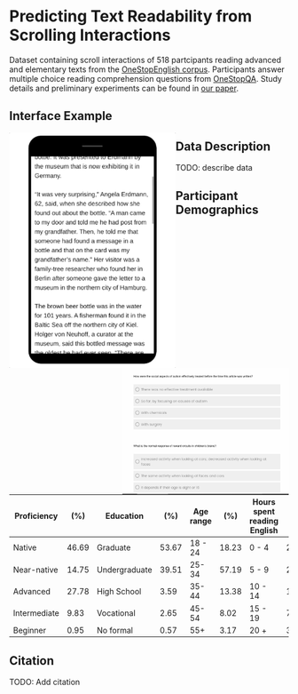# Predicting Text Readability from Scrolling Interactions

Dataset containing scroll interactions of 518 partcipants reading advanced and elementary texts from the [OneStopEnglish corpus](https://github.com/nishkalavallabhi/OneStopEnglishCorpus). Participants answer multiple choice reading comprehension questions from [OneStopQA](https://github.com/berzak/onestop-qa). Study details and preliminary experiments can be found in [our paper](https://arxiv.org/abs/2105.06354). 

## Interface Example
<img src="scroll.gif" img align="left" alt="drawing" width="300"/>
<img src="q&a.png" img align="right" alt="drawing" width="300"/>


## Data Description
TODO: describe data

## Participant Demographics 

| Proficiency |(%) | Education|(%) | Age range| (%)   | Hours spent reading English |(%)
| --- | ---     | --- | ---         | --- | ---      | ---  | ---   |
| Native | 46.69  | Graduate |53.67           | 18 - 24 |18.23     | 0 - 4 |24.20  |
| Near-native |14.75     | Undergraduate |39.51   | 25-34 |57.19 | 5 - 9 |22.87 |
| Advanced  |27.78  | High School| 3.59   |  35-44| 13.38 | 10 - 14  |11.72|
| Intermediate  |9.83 | Vocational |2.65          | 45-54 |8.02    | 15 - 19 |7.18 |
| Beginner  |0.95 | No formal  |0.57          | 55+ |3.17   | 20 + |33.84|

## Citation

TODO: Add citation


